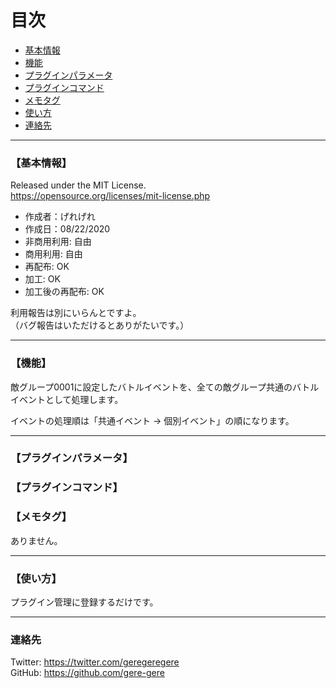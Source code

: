 # 目次

 - [基本情報](#【基本情報】)
 - [機能](#【機能】)
 - [プラグインパラメータ](#【プラグインパラメータ】)
 - [プラグインコマンド](#【プラグインコマンド】)
 - [メモタグ](#【メモタグ】)
 - [使い方](#【使い方】)
 - [連絡先](#【連絡先】)

---
### 【基本情報】
Released under the MIT License.  
<https://opensource.org/licenses/mit-license.php>

- 作成者：げれげれ
- 作成日：08/22/2020
- 非商用利用: 自由
- 商用利用: 自由
- 再配布: OK
- 加工: OK
- 加工後の再配布: OK

利用報告は別にいらんとですよ。  
（バグ報告はいただけるとありがたいです。）

---
### 【機能】
敵グループ0001に設定したバトルイベントを、全ての敵グループ共通のバトルイベントとして処理します。　　

イベントの処理順は「共通イベント → 個別イベント」の順になります。　　

---
### 【プラグインパラメータ】
### 【プラグインコマンド】
### 【メモタグ】
ありません。

---
### 【使い方】  
プラグイン管理に登録するだけです。

---
### 連絡先
Twitter: <https://twitter.com/geregeregere>  
GitHub: <https://github.com/gere-gere>